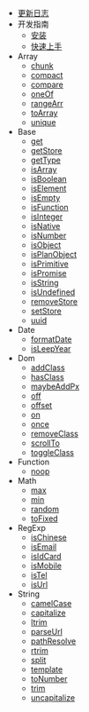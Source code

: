 - [更新日志](CHANGELOG.md)
- 开发指南
  - [安装](install.md)
  - [快速上手](start.md)
- Array
  - [chunk](chunk.md)
  - [compact](compact.md)
  - [compare](compare.md)
  - [oneOf](oneOf.md)
  - [rangeArr](rangeArr.md)
  - [toArray](toArray.md)
  - [unique](unique.md)
- Base
  - [get](get.md)
  - [getStore](getStore.md)
  - [getType](getType.md)
  - [isArray](isArray.md)
  - [isBoolean](isBoolean.md)
  - [isElement](isElement.md)
  - [isEmpty](isEmpty.md)
  - [isFunction](isFunction.md)
  - [isInteger](isInteger.md)
  - [isNative](isNative.md)
  - [isNumber](isNumber.md)
  - [isObject](isObject.md)
  - [isPlanObject](isPlanObject.md)
  - [isPrimitive](isPrimitive.md)
  - [isPromise](isPromise.md)
  - [isString](isString.md)
  - [isUndefined](isUndefined.md)
  - [removeStore](removeStore.md)
  - [setStore](setStore.md)
  - [uuid](uuid.md)
- Date
  - [formatDate](formatDate.md)
  - [isLeepYear](isLeepYear.md)
- Dom
  - [addClass](addClass.md)
  - [hasClass](hasClass.md)
  - [maybeAddPx](maybeAddPx.md)
  - [off](off.md)
  - [offset](offset.md)
  - [on](on.md)
  - [once](once.md)
  - [removeClass](removeClass.md)
  - [scrollTo](scrollTo.md)
  - [toggleClass](toggleClass.md)
- Function
  - [noop](noop.md)
- Math
  - [max](max.md)
  - [min](min.md)
  - [random](random.md)
  - [toFixed](toFixed.md)
- RegExp
  - [isChinese](isChinese.md)
  - [isEmail](isEmail.md)
  - [isIdCard](isIdCard.md)
  - [isMobile](isMobile.md)
  - [isTel](isTel.md)
  - [isUrl](isUrl.md)
- String
  - [camelCase](camelCase.md)
  - [capitalize](capitalize.md)
  - [ltrim](ltrim.md)
  - [parseUrl](parseUrl.md)
  - [pathResolve](pathResolve.md)
  - [rtrim](rtrim.md)
  - [split](split.md)
  - [template](template.md)
  - [toNumber](toNumber.md)
  - [trim](trim.md)
  - [uncapitalize](uncapitalize.md)
